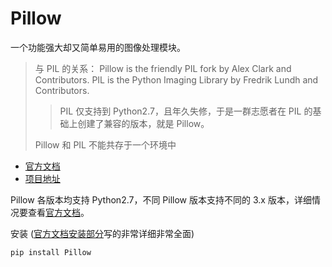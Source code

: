 # Pillow

一个功能强大却又简单易用的图像处理模块。

> 与 PIL 的关系：
> Pillow is the friendly PIL fork by Alex Clark and Contributors. PIL is the Python Imaging Library by Fredrik Lundh and Contributors.
> > PIL 仅支持到 Python2.7，且年久失修，于是一群志愿者在 PIL 的基础上创建了兼容的版本，就是 Pillow。
> 
> Pillow 和 PIL 不能共存于一个环境中

- [官方文档](https://pillow.readthedocs.io/en/5.3.x/)
- [项目地址](https://github.com/python-pillow/Pillow/tree/5.3.x)

Pillow 各版本均支持 Python2.7，不同 Pillow 版本支持不同的 3.x 版本，详细情况要查看[官方文档](https://pillow.readthedocs.io/en/5.3.x/installation.html#notes)。

安装 ([官方文档安装部分](https://pillow.readthedocs.io/en/5.3.x/installation.html#basic-installation)写的非常详细非常全面)

```sh
pip install Pillow
```
